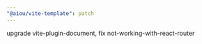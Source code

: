 ```yaml
---
"@aiou/vite-template": patch
---
```


upgrade vite-plugin-document, fix not-working-with-react-router
